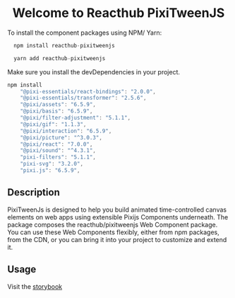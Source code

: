 <h1 align="center">
  Welcome to Reacthub PixiTweenJS
</h1>

To install the component packages using NPM/ Yarn:

```js
  npm install reacthub-pixitweenjs
```

```js
  yarn add reacthub-pixitweenjs
```

Make sure you install the devDependencies in your project.

```js
npm install
    "@pixi-essentials/react-bindings": "2.0.0",
    "@pixi-essentials/transformer": "2.5.6",
    "@pixi/assets": "6.5.9",
    "@pixi/basis": "6.5.9",
    "@pixi/filter-adjustment": "5.1.1",
    "@pixi/gif": "1.1.3",
    "@pixi/interaction": "6.5.9",
    "@pixi/picture": "^3.0.3",
    "@pixi/react": "7.0.0",
    "@pixi/sound": "^4.3.1",
    "pixi-filters": "5.1.1",
    "pixi-svg": "3.2.0",
    "pixi.js": "6.5.9",
```

## Description

PixiTweenJs is designed to help you build animated time-controlled canvas elements on web apps using extensible Pixijs Components underneath. The package composes the reacthub/pixitweenjs Web Component package. You can use these Web Components flexibly, either from npm packages, from the CDN, or you can bring it into your project to customize and extend it.

## Usage

Visit the [storybook](https://64b9d71094fa7aed0c7291cf-vaocdrptkv.chromatic.com/)
